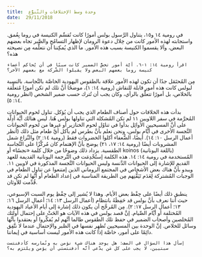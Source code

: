 ```yaml
---
title:  وحدة وسط الإختلافات والتَّنوُّع
date:  29/11/2018
---
```


في رومية ١٤ و١٥، يتناول الرَّسول بولس أمورًا كانت تُقسِّم الكنيسة في روما بِعُمق. واستجابته لهذه الأمور كانت من خِلال دعوة الرومان لإظهار التسامُح والصَّبر تجاه بعضهم البعض، وألا يقسموا الكنيسة بسبب هذه الأمور. ما الذي يُمكِننا أن نتعلَّمه مِن نصيحته هذه؟

`اقرأ رومية ١٤: ١-٦. أيَّة أمور تخصُّ الضمير كانت سببًا في أن يُحاكم أعضاء كنيسة روما بعضهم البعض ولا يقبلوا الشَّركة مع بعضهم الآخر؟`

مِن المُحتَمَل جدًا أن تكون لهذه الأمور علاقة بالطقوس اليهودية الخاصَّة بالنَّجاسة. بالنسبة لبولس كانت هذه أمور قابلة للنقاش (رومية ١٤: ١)، موضحًا أنَّ تلك لم تكن أمورًا مُتعلِّقة بالخلاص، بل أمورًا تتعلَّق بالرأي، وكان يجب أن تُترك حسب ضمير الشخص (انظر رومية ١٤: ٥).

بدأت هذه الخلافات حول أصناف الطعام الذي يجب أن يُؤكل. تناول لحوم الحيوانات المُحرَّمة في سفر اللاويين ١١ لم تكن المُشكلة التي تناولها بولس هُنا. ليس هنالك أيَّة أدِلَّة على أنَّ المسيحيين الأوائِل بدأوا في تناوُل لحوم الخنازير أو غيرها من لحوم الحيوانات النَّجسة الأخرى في أيَّام بولس، ونحن نعلم بأنَّ بطرس لم يأكل أيَّ طعام مثل ذلك (أنظر أعمال الرسل ١٠: ١٤). أيضًا، الضُّعفاء أكلوا الخضروات فقط (رومية ١٤: ٢) والنِّزاع شمل المشروبات أيضًا (رومية ١٤: ١٧، ٢١) يوضح بأنَّ الإهتمام كان مُركَّزًا على النَّجاسة الطقسية. يزداد ذلك وضوحًا من خلال كلمة «نجسًا» أو koinos (باللغة اليونانية) المُستخدمة في رومية ١٤: ١٤. هذه الكلمة إستُخْدِمَت في التَّرجمة اليونانية القديمة للعهد القديم للإشارة إلى الحيوانات الدَّنسة وليس الحيوانات النَّجسة المذكورة في لاويين ١١. ويبدو بأنَّ هناك بعض الأشخاص في المجتمع الروماني الذين إمتنعوا عن تناول الطعام في الوجبات المُشتركة لِعَدَم تَيَقُّنِهم مِن الطريقة المناسبة في إعداد الطعام أو أنَّها لم تكن قد قُدِّمت للأوثان.

ينطبق ذلك أيضًا على حِفْظ بعض الأيام. وهذا لا يُشير إلى حِفْظِ يوم السبت الإسبوعي، حيث أننا نعرف بأنَّ بولس قد حَفِظَهُ بانتظام (أعمال الرسل ١٣: ١٤؛ أعمال الرسل ١٦: ١٣؛ أعمال الرسل ١٧: ٢). مِن المُرجَّح أن يكون ذلك إشارة إلى أيام الأعياد اليهودية المُختلفة أو أيَّام الصِّيام. إنَّ قصد بولس في هذه الآيات هو الحَثْ على إحتمال أولئك المُخلصين وأصحاب الضمير في حفظ تلك الطقوس طالما أنَّهم لم يُفكِّروا أو يعتقدوا بأنَّها وسائل للخلاص. إنَّ الوحدة بين المسيحيين تُظهِر نفسها في الصَّبر والإحتمال عندما لا نتَّفِق دائِمًا على أمور، خاصَّة إذا كانت هذه الأمور ليست أساسية في إيماننا.

`إسأل هذا السؤال في الصف: هل يوجد هناك شيء نؤمن به ونُمارسه كأدفنتست سبتيين، لا يجب على كل مَن يدَّعي أنَّه أدفنتستي أن يؤمن ويلتزم به؟`